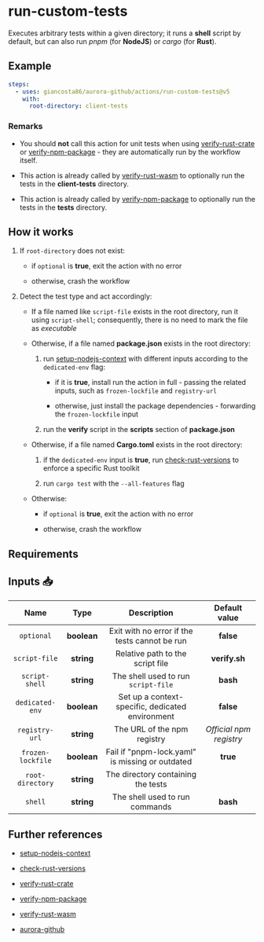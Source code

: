 # run-custom-tests

Executes arbitrary tests within a given directory; it runs a **shell** script by default, but can also run _pnpm_ (for **NodeJS**) or _cargo_ (for **Rust**).

## Example

```yaml
steps:
  - uses: giancosta86/aurora-github/actions/run-custom-tests@v5
    with:
      root-directory: client-tests
```

### Remarks

- You should **not** call this action for unit tests when using [verify-rust-crate](../verify-rust-crate/README.md) or [verify-npm-package](../verify-npm-package/README.md) - they are automatically run by the workflow itself.

- This action is already called by [verify-rust-wasm](../verify-rust-wasm/README.md) to optionally run the tests in the **client-tests** directory.

- This action is already called by [verify-npm-package](../verify-npm-package/README.md) to optionally run the tests in the **tests** directory.

## How it works

1. If `root-directory` does not exist:

   - if `optional` is **true**, exit the action with no error

   - otherwise, crash the workflow

1. Detect the test type and act accordingly:

   - If a file named like `script-file` exists in the root directory, run it using `script-shell`; consequently, there is no need to mark the file as _executable_

   - Otherwise, if a file named **package.json** exists in the root directory:

     1. run [setup-nodejs-context](../setup-nodejs-context/README.md) with different inputs according to the `dedicated-env` flag:

        - if it is **true**, install run the action in full - passing the related inputs, such as `frozen-lockfile` and `registry-url`

        - otherwise, just install the package dependencies - forwarding the `frozen-lockfile` input

     1. run the **verify** script in the **scripts** section of **package.json**

   - Otherwise, if a file named **Cargo.toml** exists in the root directory:

     1. if the `dedicated-env` input is **true**, run [check-rust-versions](../check-rust-versions/README.md) to enforce a specific Rust toolkit

     1. run `cargo test` with the `--all-features` flag

   - Otherwise:

     - if `optional` is **true**, exit the action with no error

     - otherwise, crash the workflow

## Requirements

## Inputs 📥

|       Name        |    Type     |                   Description                    |      Default value      |
| :---------------: | :---------: | :----------------------------------------------: | :---------------------: |
|    `optional`     | **boolean** |  Exit with no error if the tests cannot be run   |        **false**        |
|   `script-file`   | **string**  |         Relative path to the script file         |      **verify.sh**      |
|  `script-shell`   | **string**  |       The shell used to run `script-file`        |        **bash**         |
|  `dedicated-env`  | **boolean** | Set up a context-specific, dedicated environment |        **false**        |
|  `registry-url`   | **string**  |           The URL of the npm registry            | _Official npm registry_ |
| `frozen-lockfile` | **boolean** | Fail if "pnpm-lock.yaml" is missing or outdated  |        **true**         |
| `root-directory`  | **string**  |        The directory containing the tests        |                         |
|      `shell`      | **string**  |          The shell used to run commands          |        **bash**         |

## Further references

- [setup-nodejs-context](../setup-nodejs-context/README.md)

- [check-rust-versions](../check-rust-versions/README.md)

- [verify-rust-crate](../verify-rust-crate/README.md)

- [verify-npm-package](../verify-npm-package/README.md)

- [verify-rust-wasm](../verify-rust-wasm/README.md)

- [aurora-github](../../README.md)
